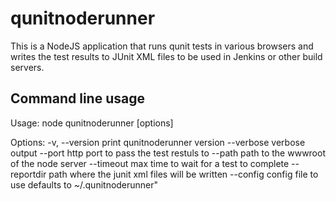 qunitnoderunner
================
This is a NodeJS application that runs qunit tests in various browsers and writes the test results to JUnit XML files to be used in Jenkins or other build servers.

Command line usage
-------------------
Usage: node qunitnoderunner [options] <testfile>

Options:
  -v, --version        print qunitnoderunner version
  --verbose            verbose output
  --port               http port to pass the test restuls to
  --path               path to the wwwroot of the node server
  --timeout            max time to wait for a test to complete
  --reportdir          path where the junit xml files will be written
  --config             config file to use defaults to ~/.qunitnoderunner"
